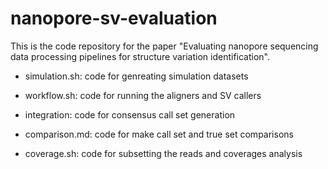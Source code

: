 # nanopore-sv-evaluation

This is the code repository for the paper "Evaluating nanopore sequencing data processing pipelines for structure variation identification".

- simulation.sh: code for genreating simulation datasets

- workflow.sh: code for running the aligners and SV callers

- integration: code for consensus call set generation

- comparison.md: code for make call set and true set comparisons

- coverage.sh: code for subsetting the reads and coverages analysis

